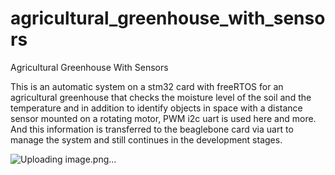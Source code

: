 # agricultural_greenhouse_with_sensors
Agricultural Greenhouse With Sensors

This is an automatic system on a stm32 card with freeRTOS for an agricultural greenhouse
that checks the moisture level of the soil and the temperature and in addition to identify 
objects in space with a distance sensor mounted on a rotating motor, PWM i2c uart is used here and more. 
And this information is transferred to the beaglebone card via uart to manage the system and 
still continues in the development stages.

![Uploading image.png…]()
